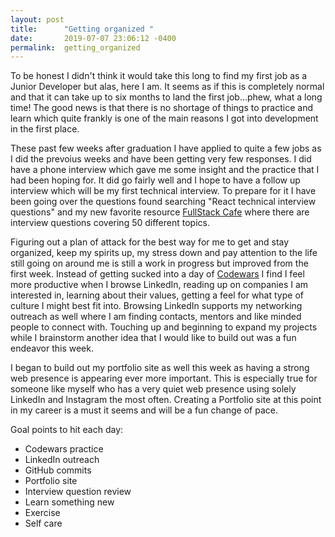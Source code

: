 ```yaml
---
layout: post
title:      "Getting organized "
date:       2019-07-07 23:06:12 -0400
permalink:  getting_organized
---
```



To be honest I didn't think it would take this long to find my first job as a Junior Developer but alas, here I am.  It seems as if this is completely normal and that it can take up to six months to land the first job...phew, what a long time!  The good news is that there is no shortage of things to practice and learn which quite frankly is one of the main reasons I got into development in the first place.  

These past few weeks after graduation I have applied to quite a few jobs as I did the prevoius weeks and have been getting very few responses.  I did have a phone interview which gave me some insight and the practice that I had been hoping for.  It did go fairly well and I hope to have a follow up interview which will be my first technical interview.  To prepare for it I have been going over the questions found searching "React technical interview questions"  and my new favorite resource [FullStack Cafe](https://www.fullstack.cafe) where there are interview questions covering 50 different topics.

Figuring out a plan of attack for the best way for me to get and stay organized, keep my spirits up, my stress down and pay attention to the life still going on around me is still a work in progress but improved from the first week.  Instead of getting sucked into a day of [Codewars](https://www.codewars.com) I find I feel more productive when I browse LinkedIn, reading up on companies I am interested in, learning about their values, getting a feel for what type of culture I might best fit into.  Browsing LinkedIn supports my networking outreach as well where I am finding contacts, mentors and like minded people to connect with.  Touching up and beginning to expand my projects while I brainstorm another idea that I would like to build out was a fun endeavor this week.

I began to build out my portfolio site as well this week as having  a strong web presence is appearing ever more important.  This is especially true for someone like myself who has a very quiet web presence using solely LinkedIn and Instagram the most often.  Creating a Portfolio site at this point in my career is a must it seems and will be a fun change of pace.

Goal points to hit each day:
* Codewars practice
* LinkedIn outreach
* GitHub commits
* Portfolio site
* Interview question review
* Learn something new 
* Exercise
* Self care 


